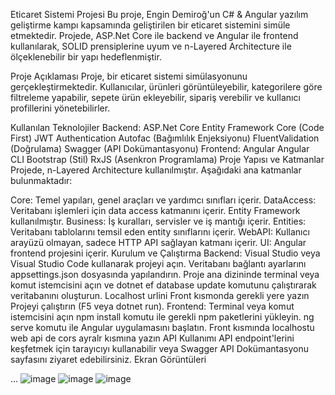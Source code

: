 Eticaret Sistemi Projesi
Bu proje, Engin Demiroğ'un C# & Angular yazılım geliştirme kampı kapsamında geliştirilen bir eticaret sistemini simüle etmektedir. Projede, ASP.Net Core ile backend ve Angular ile frontend kullanılarak, SOLID prensiplerine uyum ve n-Layered Architecture ile ölçeklenebilir bir yapı hedeflenmiştir.

Proje Açıklaması
Proje, bir eticaret sistemi simülasyonunu gerçekleştirmektedir. Kullanıcılar, ürünleri görüntüleyebilir, kategorilere göre filtreleme yapabilir, sepete ürün ekleyebilir, sipariş verebilir ve kullanıcı profillerini yönetebilirler.

Kullanılan Teknolojiler
Backend:
ASP.Net Core
Entity Framework Core (Code First)
JWT Authentication
Autofac (Bağımlılık Enjeksiyonu)
FluentValidation (Doğrulama)
Swagger (API Dokümantasyonu)
Frontend:
Angular
Angular CLI
Bootstrap (Stil)
RxJS (Asenkron Programlama)
Proje Yapısı ve Katmanlar
Projede, n-Layered Architecture kullanılmıştır. Aşağıdaki ana katmanlar bulunmaktadır:

Core: Temel yapıları, genel araçları ve yardımcı sınıfları içerir.
DataAccess: Veritabanı işlemleri için data access katmanını içerir. Entity Framework kullanılmıştır.
Business: İş kuralları, servisler ve iş mantığı içerir.
Entities: Veritabanı tablolarını temsil eden entity sınıflarını içerir.
WebAPI: Kullanıcı arayüzü olmayan, sadece HTTP API sağlayan katmanı içerir.
UI: Angular frontend projesini içerir.
Kurulum ve Çalıştırma
Backend:
Visual Studio veya Visual Studio Code kullanarak projeyi açın.
Veritabanı bağlantı ayarlarını appsettings.json dosyasında yapılandırın.
Proje ana dizininde terminal veya komut istemcisini açın ve dotnet ef database update komutunu çalıştırarak veritabanını oluşturun.
Localhost urlini Front kısmonda gerekli yere yazın
Projeyi çalıştırın (F5 veya dotnet run).
Frontend:
Terminal veya komut istemcisini açın 
npm install komutu ile gerekli npm paketlerini yükleyin.
ng serve komutu ile Angular uygulamasını başlatın.
Front kısmında localhostu web api de cors ayralr kısmına yazın
API Kullanımı
API endpoint'lerini keşfetmek için tarayıcıyı kullanabilir veya Swagger API Dokümantasyonu sayfasını ziyaret edebilirsiniz.
Ekran Görüntüleri



...
![image](https://github.com/Busra-nur-tosun/MyFinalProjectFrontend/assets/74898825/5cd4a71c-3b2b-4f0b-a478-6c3089481366)
![image](https://github.com/Busra-nur-tosun/MyFinalProjectFrontend/assets/74898825/0cfe1741-6141-4bf7-9a0b-6b8f18b3a3fa)
![image](https://github.com/Busra-nur-tosun/MyFinalProjectFrontend/assets/74898825/9f28c059-e2fb-4ab8-9c41-453625386e49)






